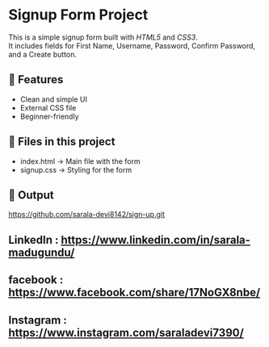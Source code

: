 # Signup Form Project

This is a simple signup form built with *HTML5* and *CSS3*.  
It includes fields for First Name, Username, Password, Confirm Password, and a Create button.

## 🚀 Features
- Clean and simple UI
- External CSS file
- Beginner-friendly

## 📂 Files in this project
- index.html → Main file with the form
- signup.css → Styling for the form

## 📸 Output
 https://github.com/sarala-devi8142/sign-up.git


## LinkedIn : https://www.linkedin.com/in/sarala-madugundu/

## facebook : https://www.facebook.com/share/17NoGX8nbe/

## Instagram : https://www.instagram.com/saraladevi7390/

